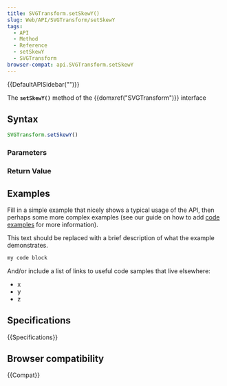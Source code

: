 ```yaml
---
title: SVGTransform.setSkewY()
slug: Web/API/SVGTransform/setSkewY
tags:
  - API
  - Method
  - Reference
  - setSkewY
  - SVGTransform
browser-compat: api.SVGTransform.setSkewY
---
```

{{DefaultAPISidebar("")}}

The **`setSkewY()`** method of the {{domxref("SVGTransform")}} interface 

## Syntax

```js
SVGTransform.setSkewY()
```

### Parameters



### Return Value



## Examples

Fill in a simple example that nicely shows a typical usage of the API, then perhaps some more complex examples (see our guide on how to add [code examples](/en-US/docs/MDN/Contribute/Structures/Code_examples) for more information).

This text should be replaced with a brief description of what the example demonstrates.

```js
my code block
```

And/or include a list of links to useful code samples that live elsewhere:

*   x
*   y
*   z

## Specifications

{{Specifications}}

## Browser compatibility

{{Compat}}

